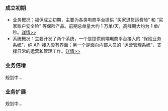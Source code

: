 ### 成立初期

- 业务概况：福保成立初期，主要为各类电商平台提供 “买家退货运费险” 和 “买家账户安全险” 等保险产品。前期总单量大约 1 万单/天，高峰期大约为 1 单/秒。[详情>>](./成立初期业务梳理.md)
- 系统概况：主要开发了两个系统，一个是提供前端电商平台接入的 “保险业务系统”，纯 API 接入没有界面；另一个是面向内部人员的 “运营管理系统”，支撑日常的运营和管理工作。[详情>>](./成立初期系统设计.md)

### 业务倍增

规划中...

### 业务扩展

规划中...
